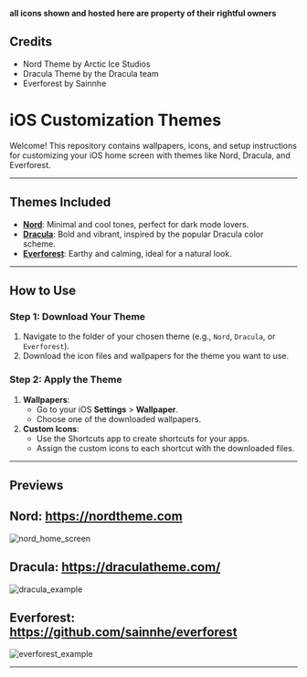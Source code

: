 **all icons shown and hosted here are property of their rightful owners** 

## Credits 
- Nord Theme by Arctic Ice Studios
- Dracula Theme by the Dracula team
- Everforest by Sainnhe


# iOS Customization Themes

Welcome! This repository contains wallpapers, icons, and setup instructions for customizing your iOS home screen with themes like Nord, Dracula, and Everforest.

---

## Themes Included
- **[Nord](Nord/)**: Minimal and cool tones, perfect for dark mode lovers.
- **[Dracula](Dracula/)**: Bold and vibrant, inspired by the popular Dracula color scheme.
- **[Everforest](Everforest/)**: Earthy and calming, ideal for a natural look.

---

## How to Use

### Step 1: Download Your Theme
1. Navigate to the folder of your chosen theme (e.g., `Nord`, `Dracula`, or `Everforest`).
2. Download the icon files and wallpapers for the theme you want to use.

### Step 2: Apply the Theme
1. **Wallpapers**:
   - Go to your iOS **Settings** > **Wallpaper**.
   - Choose one of the downloaded wallpapers.
2. **Custom Icons**:
   - Use the Shortcuts app to create shortcuts for your apps.
   - Assign the custom icons to each shortcut with the downloaded files.
---

## Previews

**Nord:** https://nordtheme.com
---
![nord_home_screen](https://github.com/user-attachments/assets/8af0a91e-8e18-42fd-8155-69c3d524fe73)

**Dracula:** https://draculatheme.com/ 
---
![dracula_example](https://github.com/user-attachments/assets/5b11a53c-d219-4c3e-a31d-f26b56ba5e5a)

**Everforest:** https://github.com/sainnhe/everforest
---
![everforest_example](https://github.com/user-attachments/assets/609d10d3-2c0a-4e2d-89d2-fde52c6d0b96)

---



